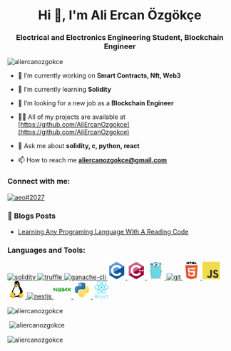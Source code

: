 <h1 align="center">Hi 👋, I'm Ali Ercan Özgökçe</h1>
<h3 align="center">Electrical and Electronics Engineering Student,  Blockchain Engineer</h3>
<p align="left"> <img src="https://komarev.com/ghpvc/?username=aliercanozgokce&label=Profile%20views&color=0e75b6&style=flat" alt="aliercanozgokce" /> </p>

- 🔭 I’m currently working on **Smart Contracts, Nft, Web3**

- 🌱 I’m currently learning **Solidity**

- 🤝 I’m looking for a new job as a **Blockchain Engineer**

- 👨‍💻 All of my projects are available at [https://github.com/AliErcanOzgokce](https://github.com/AliErcanOzgokce)

- 💬 Ask me about **solidity, c, python, react**

- 📫 How to reach me **aliercanozgokce@gmail.com**

<h3 align="left">Connect with me:</h3>
<p align="left">
<a href="https://discord.gg/aeo#2027" target="blank"><img align="center" src="https://raw.githubusercontent.com/rahuldkjain/github-profile-readme-generator/master/src/images/icons/Social/discord.svg" alt="aeo#2027" height="30" width="40" /></a>
</p>

### 📕 Blogs Posts
<!-- BLOG-POST-LIST:START -->
- [Learning Any Programing Language With A Reading Code](https://medium.com/@aliercanozgokce/learning-any-programing-language-with-a-reading-code-d7653c2baf1d?source=rss-90cdd419dfee------2)
<!-- BLOG-POST-LIST:END -->

<h3 align="left">Languages and Tools:</h3>
<p align="left"> <a href="https://soliditylang.org/" target="_blank" rel="noreferrer"> <img src="https://user-images.githubusercontent.com/78970916/162573849-975bda87-84f2-49bb-83d9-489d3a043ae2.svg" alt="solidity" width="40" height="40"/> </a> <a href="https://trufflesuite.com/" target="_blank" rel="noreferrer"> <img src="https://user-images.githubusercontent.com/78970916/166432109-3f73347a-40a8-4f0f-901e-969f011a6cb2.svg" alt="truffle" width="40" height="40"/> </a> <a href="https://trufflesuite.com/ganache/" target="_blank" rel="noreferrer"> <img src="https://user-images.githubusercontent.com/78970916/166432432-0056e7cc-0952-47ba-8653-823c0723ffd2.svg" alt="ganache-cli" width="40" height="40"/> </a> <a href="https://www.cprogramming.com/" target="_blank" rel="noreferrer"> <img src="https://raw.githubusercontent.com/devicons/devicon/master/icons/c/c-original.svg" alt="c" width="40" height="40"/> </a> <a href="https://www.w3schools.com/cpp/" target="_blank" rel="noreferrer"> <img src="https://raw.githubusercontent.com/devicons/devicon/master/icons/cplusplus/cplusplus-original.svg" alt="cplusplus" width="40" height="40"/> </a> <a href="https://golang.org" target="_blank" rel="noreferrer"> <img src="https://raw.githubusercontent.com/devicons/devicon/master/icons/go/go-original.svg" alt="go" width="40" height="40"/> </a> <a href="https://git-scm.com/" target="_blank" rel="noreferrer"> <img src="https://www.vectorlogo.zone/logos/git-scm/git-scm-icon.svg" alt="git" width="40" height="40"/> </a> <a href="https://www.w3.org/html/" target="_blank" rel="noreferrer"> <img src="https://raw.githubusercontent.com/devicons/devicon/master/icons/html5/html5-original-wordmark.svg" alt="html5" width="40" height="40"/> </a> <a href="https://developer.mozilla.org/en-US/docs/Web/JavaScript" target="_blank" rel="noreferrer"> <img src="https://raw.githubusercontent.com/devicons/devicon/master/icons/javascript/javascript-original.svg" alt="javascript" width="40" height="40"/> </a> <a href="https://www.linux.org/" target="_blank" rel="noreferrer"> <img src="https://raw.githubusercontent.com/devicons/devicon/master/icons/linux/linux-original.svg" alt="linux" width="40" height="40"/> </a> <a href="https://nextjs.org/" target="_blank" rel="noreferrer"> <img src="https://cdn.worldvectorlogo.com/logos/nextjs-2.svg" alt="nextjs" width="40" height="40"/> </a> <a href="https://www.nginx.com" target="_blank" rel="noreferrer"> <img src="https://raw.githubusercontent.com/devicons/devicon/master/icons/nginx/nginx-original.svg" alt="nginx" width="40" height="40"/> </a> <a href="https://www.python.org" target="_blank" rel="noreferrer"> <img src="https://raw.githubusercontent.com/devicons/devicon/master/icons/python/python-original.svg" alt="python" width="40" height="40"/> </a> <a href="https://reactjs.org/" target="_blank" rel="noreferrer"> <img src="https://raw.githubusercontent.com/devicons/devicon/master/icons/react/react-original-wordmark.svg" alt="react" width="40" height="40"/> </a> </p>

<p><img align="center" src="https://github-readme-stats.vercel.app/api/top-langs?username=aliercanozgokce&show_icons=true&locale=en&layout=compact" alt="aliercanozgokce" /></p>

<p>&nbsp;<img align="center" src="https://github-readme-stats.vercel.app/api?username=aliercanozgokce&show_icons=true&locale=en" alt="aliercanozgokce" /></p>

<p><img align="center" src="https://github-readme-streak-stats.herokuapp.com/?user=aliercanozgokce&" alt="aliercanozgokce" /></p>
